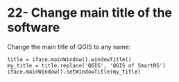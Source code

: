 # 22- Change main title of the software

Change the main title of QGIS to any name:
```
title = iface.mainWindow().windowTitle()
my_title = title.replace('QGIS', 'QGIS of SmartRS')
iface.mainWindow().setWindowTitle(my_title)
```